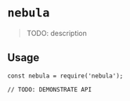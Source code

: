 # `nebula`

> TODO: description

## Usage

```
const nebula = require('nebula');

// TODO: DEMONSTRATE API
```
